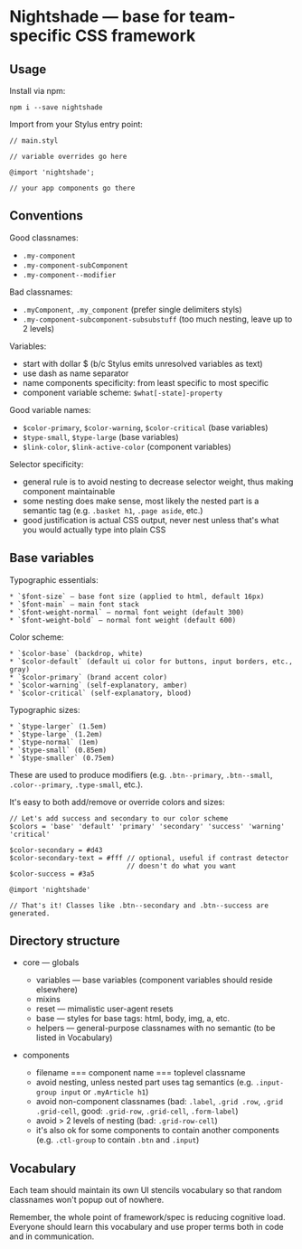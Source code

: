 # Nightshade — base for team-specific CSS framework

## Usage

Install via npm:

```
npm i --save nightshade
```

Import from your Stylus entry point:

```
// main.styl

// variable overrides go here

@import 'nightshade';

// your app components go there
```

## Conventions

Good classnames:

  * `.my-component`
  * `.my-component-subComponent`
  * `.my-component--modifier`

Bad classnames:

  * `.myComponent`, `.my_component` (prefer single delimiters styls)
  * `.my-component-subcomponent-subsubstuff` (too much nesting, leave up to 2 levels)

Variables:

  * start with dollar $ (b/c Stylus emits unresolved variables as text)
  * use dash as name separator
  * name components specificity: from least specific to most specific
  * component variable scheme: `$what[-state]-property`

Good variable names:

  * `$color-primary`, `$color-warning`, `$color-critical` (base variables)
  * `$type-small`, `$type-large` (base variables)
  * `$link-color`, `$link-active-color` (component variables)

Selector specificity:

  * general rule is to avoid nesting to decrease selector weight,
    thus making component maintainable
  * some nesting does make sense, most likely the nested part is a semantic tag
    (e.g. `.basket h1`, `.page aside`, etc.)
  * good justification is actual CSS output, never nest unless that's
    what you would actually type into plain CSS

## Base variables

Typographic essentials:

    * `$font-size` — base font size (applied to html, default 16px)
    * `$font-main` — main font stack
    * `$font-weight-normal` — normal font weight (default 300)
    * `$font-weight-bold` — normal font weight (default 600)

Color scheme:

    * `$color-base` (backdrop, white)
    * `$color-default` (default ui color for buttons, input borders, etc., gray)
    * `$color-primary` (brand accent color)
    * `$color-warning` (self-explanatory, amber)
    * `$color-critical` (self-explanatory, blood)

Typographic sizes:

    * `$type-larger` (1.5em)
    * `$type-large` (1.2em)
    * `$type-normal` (1em)
    * `$type-small` (0.85em)
    * `$type-smaller` (0.75em)

These are used to produce modifiers (e.g. `.btn--primary`, `.btn--small`,
`.color--primary`, `.type-small`, etc.).

It's easy to both add/remove or override colors and sizes:

```
// Let's add success and secondary to our color scheme
$colors = 'base' 'default' 'primary' 'secondary' 'success' 'warning' 'critical'

$color-secondary = #d43
$color-secondary-text = #fff // optional, useful if contrast detector
                             // doesn't do what you want
$color-success = #3a5

@import 'nightshade'

// That's it! Classes like .btn--secondary and .btn--success are generated.
```

## Directory structure

* core — globals

  * variables — base variables (component variables should reside elsewhere)
  * mixins
  * reset — mimalistic user-agent resets
  * base — styles for base tags: html, body, img, a, etc.
  * helpers — general-purpose classnames with no semantic (to be listed in Vocabulary)

* components

  * filename === component name === toplevel classname
  * avoid nesting, unless nested part uses tag semantics
    (e.g. `.input-group input` or `.myArticle h1`)
  * avoid non-component classnames (bad: `.label`, `.grid .row`, `.grid .grid-cell`, good: `.grid-row`, `.grid-cell`, `.form-label`)
  * avoid > 2 levels of nesting (bad: `.grid-row-cell`)
  * it's also ok for some components to contain another components (e.g. `.ctl-group` to contain `.btn` and `.input`)

## Vocabulary

Each team should maintain its own UI stencils vocabulary so that random classnames
won't popup out of nowhere.

Remember, the whole point of framework/spec is reducing cognitive load.
Everyone should learn this vocabulary and use proper terms
both in code and in communication.
